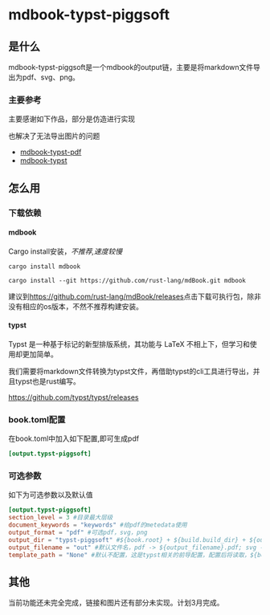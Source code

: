 # mdbook-typst-piggsoft

## 是什么

mdbook-typst-piggsoft是一个mdbook的output链，主要是将markdown文件导出为pdf、svg、png。

### 主要参考

主要感谢如下作品，部分是仿造进行实现

也解决了无法导出图片的问题

- [mdbook-typst-pdf](https://github.com/KaiserY/mdbook-typst-pdf)
- [mdbook-typst](https://github.com/LegNeato/mdbook-typst)

## 怎么用

### 下载依赖

#### mdbook

Cargo install安装，_不推荐,速度较慢_

`cargo install mdbook`

`cargo install --git https://github.com/rust-lang/mdBook.git mdbook`

建议到<https://github.com/rust-lang/mdBook/releases>点击下载可执行包，除非没有相应的os版本，不然不推荐构建安装。


#### typst

Typst 是一种基于标记的新型排版系统，其功能与 LaTeX 不相上下，但学习和使用却更加简单。

我们需要将markdown文件转换为typst文件，再借助typst的cli工具进行导出，并且typst也是rust编写。

<https://github.com/typst/typst/releases>

### book.toml配置

在book.toml中加入如下配置,即可生成pdf
```toml
[output.typst-piggsoft]
```

### 可选参数

如下为可选参数以及默认值

```toml
[output.typst-piggsoft]
section_level = 3 #目录最大层级
document_keywords = "keywords" #给pdf的metedata使用
output_format = "pdf" #可选pdf，svg，png
output_dir = "typst-piggsoft" #${book.root} + ${build.build_dir} + ${output_dir}
output_filename = "out" #默认文件名，pdf -> ${output_filename}.pdf; svg -> ${output_filename}-{n}.svg; png -> ${output_filename}-{n}.png.其中{n}为页面的序号，基于SUMMARY.md
template_path = "None" #默认不配置，这是typst相关的前导配置，配置后将读取，${book.root} + ${template_path}
```

## 其他

当前功能还未完全完成，链接和图片还有部分未实现。计划3月完成。

